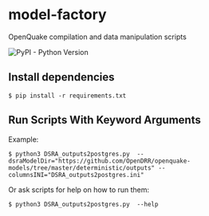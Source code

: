 # model-factory
OpenQuake compilation and data manipulation scripts

![PyPI - Python Version](https://img.shields.io/pypi/pyversions/openquake.engine)


## Install dependencies
`$ pip install -r requirements.txt`

## Run Scripts With Keyword Arguments
Example:

```
$ python3 DSRA_outputs2postgres.py  --dsraModelDir="https://github.com/OpenDRR/openquake-models/tree/master/deterministic/outputs" --columnsINI="DSRA_outputs2postgres.ini"
```

Or ask scripts for help on how to run them:

```
$ python3 DSRA_outputs2postgres.py  --help
```
